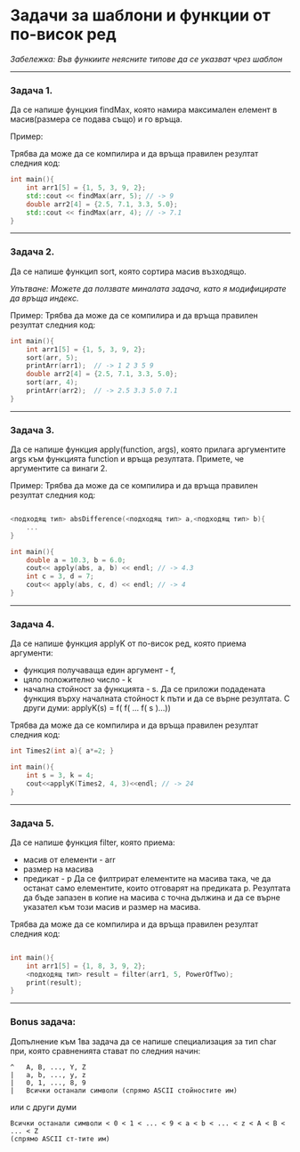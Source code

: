 # Задачи за шаблони и функции от по-висок ред

*Забележка: Във функиите неясните типове да се указват чрез шаблон*

---

### Задача 1.
Да се напише фунцкия findMax, която намира максимален елемент в масив(размера се подава също) и го връща.

Пример:

Трябва да може да се компилира и да връща правилен резултат следния код:
```cpp
int main(){
    int arr1[5] = {1, 5, 3, 9, 2};
    std::cout << findMax(arr, 5); // -> 9
    double arr2[4] = {2.5, 7.1, 3.3, 5.0};
    std::cout << findMax(arr, 4); // -> 7.1
}

```

---

### Задача 2.
Да се напише функцип sort, която сортира масив възходящо.

*Упътване: Можете да ползвате миналата задача, като я модифицирате да връща индекс.*

Пример:
Трябва да може да се компилира и да връща правилен резултат следния код:
```cpp
int main(){
    int arr1[5] = {1, 5, 3, 9, 2};
    sort(arr, 5);
    printArr(arr1);  // -> 1 2 3 5 9
    double arr2[4] = {2.5, 7.1, 3.3, 5.0};
    sort(arr, 4);
    printArr(arr2);  // -> 2.5 3.3 5.0 7.1
}

```

---

### Задача 3.
Да се напише функция apply(function, args), която прилага аргументите args към функцията function и връща резултата. Примете, че аргументите са винаги 2. 

Пример:
Трябва да може да се компилира и да връща правилен резултат следния код:
```cpp

<подходящ тип> absDifference(<подходящ тип> a,<подходящ тип> b){
    ...
}

int main(){
    double a = 10.3, b = 6.0;
    cout<< apply(abs, a, b) << endl; // -> 4.3 
    int c = 3, d = 7;
    cout<< apply(abs, c, d) << endl; // -> 4
}

```

---

### Задача 4.
Да се напише функция applyK от по-висок ред, която приема аргументи:
- функция получаваща един аргумент - f,
- цяло положително число - k
- начална стойност за функцията - s.
Да се приложи подадената функция върху началната стойност k пъти и да се върне резултата. С други думи:
applyK(s) = f( f( ... f( s )...)) 

Трябва да може да се компилира и да връща правилен резултат следния код:
```cpp
int Times2(int a){ a*=2; }

int main(){
    int s = 3, k = 4;
    cout<<applyK(Times2, 4, 3)<<endl; // -> 24
}

```

---

### Задача 5.
Да се напише функция filter, която приема:
- масив от елементи - arr
- размер на масива
- предикат - p
Да се филтрират елементите на масива така, че да останат само елементите, които отговарят на предиката p. Резултата да бъде запазен в копие на масива с точна дължина и да се върне указател към този масив и размер на масива.


Трябва да може да се компилира и да връща правилен резултат следния код:
```cpp

int main(){
    int arr1[5] = {1, 8, 3, 9, 2};
    <подходящ тип> result = filter(arr1, 5, PowerOfTwo);
    print(result);
}

```
---

### Bonus задачa:
Допълнение към 1ва задача да се напише специализация за тип char при, която сравненията стават по следния начин:

```
^   A, B, ..., Y, Z 
|   a, b, ..., y, z 
|   0, 1, ..., 8, 9 
|   Всички останали символи (спрямо ASCII стойностите им)
```
или с други думи
```
Всички останали символи < 0 < 1 < ... < 9 < a < b < ... < z < A < B < ... < Z 
(спрямо ASCII ст-тите им) 
```
